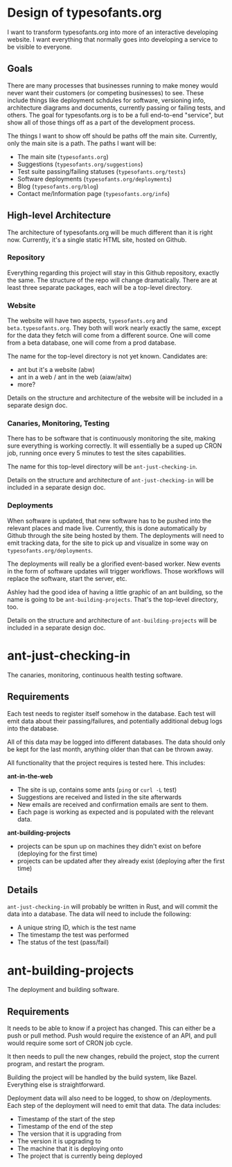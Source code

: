 # Design of typesofants.org

I want to transform typesofants.org into more of an interactive developing website. I want everything that normally goes into developing a service to be visible to everyone.

## Goals

There are many processes that businesses running to make money would never want their customers (or competing businesses) to see. These include things like deployment schdules for software, versioning info, architecture diagrams and documents, currently passing or failing tests, and others. The goal for typesofants.org is to be a full end-to-end "service", but show all of those things off as a part of the development process.

The things I want to show off should be paths off the main site. Currently, only the main site is a path. The paths I want will be:

- The main site (`typesofants.org`)
- Suggestions (`typesofants.org/suggestions`)
- Test suite passing/failing statuses (`typesofants.org/tests`)
- Software deployments (`typesofants.org/deployments`)
- Blog (`typesofants.org/blog`)
- Contact me/Information page (`typesofants.org/info`)

## High-level Architecture

The architecture of typesofants.org will be much different than it is right now. Currently, it's a single static HTML site, hosted on Github.

### Repository

Everything regarding this project will stay in this Github repository, exactly the same. The structure of the repo will change dramatically. There are at least three separate packages, each will be a top-level directory.

### Website

The website will have two aspects, `typesofants.org` and `beta.typesofants.org`. They both will work nearly exactly the same, except for the data they fetch will come from a different source. One will come from a beta database, one will come from a prod database.

The name for the top-level directory is not yet known. Candidates are:
- ant but it's a website (abw)
- ant in a web / ant in the web (aiaw/aitw)
- more?

Details on the structure and architecture of the website will be included in a separate design doc.

### Canaries, Monitoring, Testing

There has to be software that is continuously monitoring the site, making sure everything is working correctly. It will essentially be a suped up CRON job, running once every 5 minutes to test the sites capabilities.

The name for this top-level directory will be `ant-just-checking-in`.

Details on the structure and architecture of `ant-just-checking-in` will be included in a separate design doc.

### Deployments

When software is updated, that new software has to be pushed into the relevant places and made live. Currently, this is done automatically by Github through the site being hosted by them. The deployments will need to emit tracking data, for the site to pick up and visualize in some way on `typesofants.org/deployments`.

The deployments will really be a glorified event-based worker. New events in the form of software updates will trigger workflows. Those workflows will replace the software, start the server, etc.

Ashley had the good idea of having a little graphic of an ant building, so the name is going to be `ant-building-projects`. That's the top-level directory, too.

Details on the structure and architecture of `ant-building-projects` will be included in a separate design doc.

# ant-just-checking-in

The canaries, monitoring, continuous health testing software.

## Requirements

Each test needs to register itself somehow in the database. Each test will emit data about their passing/failures, and potentially additional debug logs into the database. 

All of this data may be logged into different databases. The data should only be kept for the last month, anything older than that can be thrown away. 

All functionality that the project requires is tested here. This includes:

**ant-in-the-web**
- The site is up, contains some ants (`ping` or `curl -L` test)
- Suggestions are received and listed in the site afterwards
- New emails are received and confirmation emails are sent to them.
- Each page is working as expected and is populated with the relevant data.

**ant-building-projects**
- projects can be spun up on machines they didn't exist on before (deploying for the first time)
- projects can be updated after they already exist (deploying after the first time)

## Details

`ant-just-checking-in` will probably be written in Rust, and will commit the data into a database. The data will need to include the following:
- A unique string ID, which is the test name
- The timestamp the test was performed
- The status of the test (pass/fail)

# ant-building-projects

The deployment and building software.

## Requirements

It needs to be able to know if a project has changed. This can either be a push or pull method. Push would require the existence of an API, and pull would require some sort of CRON job cycle.

It then needs to pull the new changes, rebuild the project, stop the current program, and restart the program.

Building the project will be handled by the build system, like Bazel. Everything else is straightforward.

Deployment data will also need to be logged, to show on /deployments. Each step of the deployment will need to emit that data. The data includes:
- Timestamp of the start of the step
- Timestamp of the end of the step
- The version that it is upgrading from
- The version it is upgrading to
- The machine that it is deploying onto
- The project that is currently being deployed
